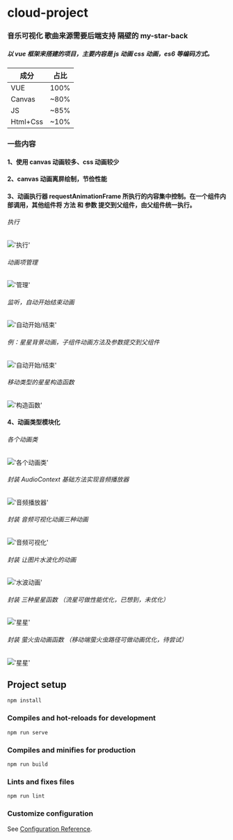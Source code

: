 # cloud-project
### 音乐可视化 歌曲来源需要后端支持 隔壁的 my-star-back
##### 以 vue 框架来搭建的项目，主要内容是 js 动画 css 动画，es6 等编码方式。

| 成分     | 占比 |
| -------- | ---- |
| VUE      | 100% |
| Canvas   | ~80% |
| JS       | ~85% |
| Html+Css | ~10% |

### 一些内容

#### 1、使用 canvas 动画较多、css 动画较少

#### 2、canvas 动画离屏绘制，节俭性能

#### 3、动画执行器 requestAnimationFrame 所执行的内容集中控制。在一个组件内部调用，其他组件将 方法 和 参数 提交到父组件，由父组件统一执行。

###### 执行

!['执行'](https://music-960422.oss-cn-beijing.aliyuncs.com/readme/01.jpg)

###### 动画项管理

!['管理'](https://music-960422.oss-cn-beijing.aliyuncs.com/readme/02.jpg)

###### 监听，自动开始结束动画

!['自动开始/结束'](https://music-960422.oss-cn-beijing.aliyuncs.com/readme/03.jpg)

###### 例：星星背景动画，子组件动画方法及参数提交到父组件

!['自动开始/结束'](https://music-960422.oss-cn-beijing.aliyuncs.com/readme/04.jpg)

###### 移动类型的星星构造函数

!['构造函数'](https://music-960422.oss-cn-beijing.aliyuncs.com/readme/05.jpg)

#### 4、动画类型模块化

###### 各个动画类

!['各个动画类'](https://music-960422.oss-cn-beijing.aliyuncs.com/readme/06.jpg)

###### 封装 AudioContext 基础方法实现音频播放器

!['音频播放器'](https://music-960422.oss-cn-beijing.aliyuncs.com/readme/07.jpg)

###### 封装 音频可视化动画三种动画

!['音频可视化'](https://music-960422.oss-cn-beijing.aliyuncs.com/readme/08.jpg)

###### 封装 让图片水波化的动画

!['水波动画'](https://music-960422.oss-cn-beijing.aliyuncs.com/readme/09.jpg)

###### 封装 三种星星函数 （流星可做性能优化，已想到，未优化）

!['星星'](https://music-960422.oss-cn-beijing.aliyuncs.com/readme/10.jpg)

###### 封装 萤火虫动画函数 （移动端萤火虫路径可做动画优化，待尝试）

!['星星'](https://music-960422.oss-cn-beijing.aliyuncs.com/readme/11.jpg)

## Project setup

```
npm install
```

### Compiles and hot-reloads for development

```
npm run serve
```

### Compiles and minifies for production

```
npm run build
```

### Lints and fixes files

```
npm run lint
```

### Customize configuration

See [Configuration Reference](https://cli.vuejs.org/config/).
